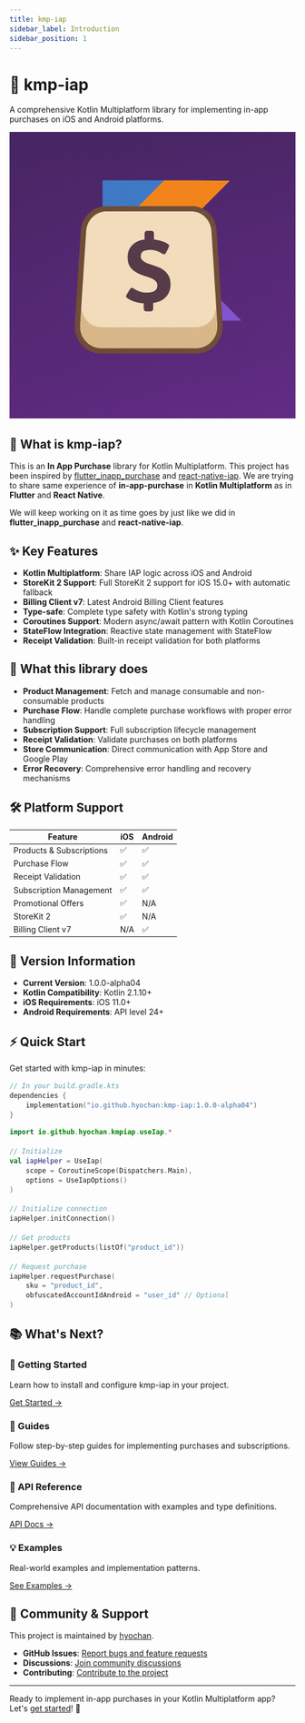 ```yaml
---
title: kmp-iap
sidebar_label: Introduction
sidebar_position: 1
---
```


# 🛒 kmp-iap

A comprehensive Kotlin Multiplatform library for implementing in-app purchases on iOS and Android platforms.

<div style={{textAlign: 'center', margin: '2rem 0'}}>
  <img src="/img/logo.png" alt="kmp-iap Logo" style={{maxWidth: '100%', height: 'auto'}} />
</div>

## 🚀 What is kmp-iap?

This is an **In App Purchase** library for Kotlin Multiplatform. This project has been inspired by [flutter_inapp_purchase](https://github.com/hyochan/flutter_inapp_purchase) and [react-native-iap](https://github.com/hyochan/react-native-iap). We are trying to share same experience of **in-app-purchase** in **Kotlin Multiplatform** as in **Flutter** and **React Native**.

We will keep working on it as time goes by just like we did in **flutter_inapp_purchase** and **react-native-iap**.

## ✨ Key Features

- **Kotlin Multiplatform**: Share IAP logic across iOS and Android
- **StoreKit 2 Support**: Full StoreKit 2 support for iOS 15.0+ with automatic fallback
- **Billing Client v7**: Latest Android Billing Client features
- **Type-safe**: Complete type safety with Kotlin's strong typing
- **Coroutines Support**: Modern async/await pattern with Kotlin Coroutines
- **StateFlow Integration**: Reactive state management with StateFlow
- **Receipt Validation**: Built-in receipt validation for both platforms

## 🎯 What this library does

- **Product Management**: Fetch and manage consumable and non-consumable products
- **Purchase Flow**: Handle complete purchase workflows with proper error handling
- **Subscription Support**: Full subscription lifecycle management
- **Receipt Validation**: Validate purchases on both platforms
- **Store Communication**: Direct communication with App Store and Google Play
- **Error Recovery**: Comprehensive error handling and recovery mechanisms

## 🛠️ Platform Support

| Feature                  | iOS | Android |
| ------------------------ | --- | ------- |
| Products & Subscriptions | ✅  | ✅      |
| Purchase Flow            | ✅  | ✅      |
| Receipt Validation       | ✅  | ✅      |
| Subscription Management  | ✅  | ✅      |
| Promotional Offers       | ✅  | N/A     |
| StoreKit 2               | ✅  | N/A     |
| Billing Client v7        | N/A | ✅      |

## 🔄 Version Information

- **Current Version**: 1.0.0-alpha04
- **Kotlin Compatibility**: Kotlin 2.1.10+
- **iOS Requirements**: iOS 11.0+
- **Android Requirements**: API level 24+

## ⚡ Quick Start

Get started with kmp-iap in minutes:

```kotlin
// In your build.gradle.kts
dependencies {
    implementation("io.github.hyochan:kmp-iap:1.0.0-alpha04")
}
```

```kotlin
import io.github.hyochan.kmpiap.useIap.*

// Initialize
val iapHelper = UseIap(
    scope = CoroutineScope(Dispatchers.Main),
    options = UseIapOptions()
)

// Initialize connection
iapHelper.initConnection()

// Get products
iapHelper.getProducts(listOf("product_id"))

// Request purchase
iapHelper.requestPurchase(
    sku = "product_id",
    obfuscatedAccountIdAndroid = "user_id" // Optional
)
```

## 📚 What's Next?

<div className="grid grid-cols-1 md:grid-cols-2 gap-4 my-8">
  <div className="card">
    <div className="card-body">
      <h3>🏁 Getting Started</h3>
      <p>Learn how to install and configure kmp-iap in your project.</p>
      <a href="/docs/getting-started/installation" className="button button--primary">Get Started →</a>
    </div>
  </div>
  
  <div className="card">
    <div className="card-body">
      <h3>📖 Guides</h3>
      <p>Follow step-by-step guides for implementing purchases and subscriptions.</p>
      <a href="/docs/guides/purchases" className="button button--secondary">View Guides →</a>
    </div>
  </div>
  
  <div className="card">
    <div className="card-body">
      <h3>🔧 API Reference</h3>
      <p>Comprehensive API documentation with examples and type definitions.</p>
      <a href="/docs/api/" className="button button--secondary">API Docs →</a>
    </div>
  </div>
  
  <div className="card">
    <div className="card-body">
      <h3>💡 Examples</h3>
      <p>Real-world examples and implementation patterns.</p>
      <a href="/docs/examples/basic-store" className="button button--secondary">See Examples →</a>
    </div>
  </div>
</div>

## 🤝 Community & Support

This project is maintained by [hyochan](https://github.com/hyochan).

- **GitHub Issues**: [Report bugs and feature requests](https://github.com/hyochan/kmp-iap/issues)
- **Discussions**: [Join community discussions](https://github.com/hyochan/kmp-iap/discussions)
- **Contributing**: [Contribute to the project](https://github.com/hyochan/kmp-iap/blob/main/CONTRIBUTING.md)

---

Ready to implement in-app purchases in your Kotlin Multiplatform app? Let's [get started](/docs/getting-started/installation)! 🚀